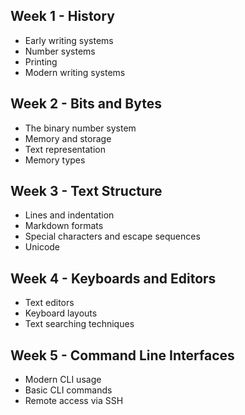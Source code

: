 ## Week 1 - History
- Early writing systems
- Number systems
- Printing
- Modern writing systems
## Week 2 - Bits and Bytes
- The binary number system
- Memory and storage
- Text representation
- Memory types
## Week 3 - Text Structure
- Lines and indentation
- Markdown formats
- Special characters and escape sequences
- Unicode
## Week 4 - Keyboards and Editors
- Text editors
- Keyboard layouts
- Text searching techniques
## Week 5 - Command Line Interfaces
- Modern CLI usage
- Basic CLI commands
- Remote access via SSH
